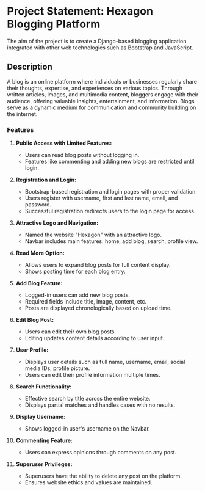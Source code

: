 # Project Statement: Hexagon Blogging Platform

The aim of the project is to create a Django-based blogging application integrated with other web technologies such as Bootstrap and JavaScript.

## Description

A blog is an online platform where individuals or businesses regularly share their thoughts, expertise, and experiences on various topics. Through written articles, images, and multimedia content, bloggers engage with their audience, offering valuable insights, entertainment, and information. Blogs serve as a dynamic medium for communication and community building on the internet.

### Features

1. **Public Access with Limited Features:**
   - Users can read blog posts without logging in.
   - Features like commenting and adding new blogs are restricted until login.

2. **Registration and Login:**
   - Bootstrap-based registration and login pages with proper validation.
   - Users register with username, first and last name, email, and password.
   - Successful registration redirects users to the login page for access.

3. **Attractive Logo and Navigation:**
   - Named the website "Hexagon" with an attractive logo.
   - Navbar includes main features: home, add blog, search, profile view.

4. **Read More Option:**
   - Allows users to expand blog posts for full content display.
   - Shows posting time for each blog entry.

5. **Add Blog Feature:**
   - Logged-in users can add new blog posts.
   - Required fields include title, image, content, etc.
   - Posts are displayed chronologically based on upload time.

6. **Edit Blog Post:**
   - Users can edit their own blog posts.
   - Editing updates content details according to user input.

7. **User Profile:**
   - Displays user details such as full name, username, email, social media IDs, profile picture.
   - Users can edit their profile information multiple times.

8. **Search Functionality:**
   - Effective search by title across the entire website.
   - Displays partial matches and handles cases with no results.

9. **Display Username:**
   - Shows logged-in user's username on the Navbar.

10. **Commenting Feature:**
    - Users can express opinions through comments on any post.

11. **Superuser Privileges:**
    - Superusers have the ability to delete any post on the platform.
    - Ensures website ethics and values are maintained.


